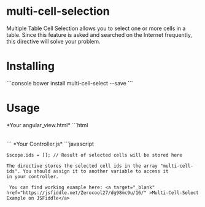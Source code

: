 # multi-cell-selection
Multiple Table Cell Selection allows you to select one or more cells in a table. Since this feature is asked and searched on the Internet frequently,
this directive will solve your problem.

<h1>Installing</h1>
```console
bower install multi-cell-select --save
```
<h1>Usage</h1>
*Your angular_view.html*
```html
	<table ng-table="exampleTable" multi-cell-select multi-cell-ids="ids">
	        <!-- Your table design here -->
	</table>
```
*Your Controller.js*
```javascript

    $scope.ids = []; // Result of selected cells will be stored here

```
The directive stores the selected cell ids in the array "multi-cell-ids". You should assign it to another variable to access it
in your controller. 
 
 You can find working example here: <a target="_blank" href="https://jsfiddle.net/Zerocool27/dg98mc9u/16/" >Multi-Cell-Select Example on JSFiddle</a>
